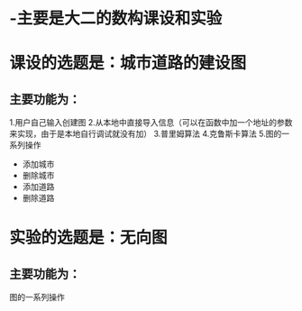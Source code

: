 # -主要是大二的数构课设和实验
# 课设的选题是：城市道路的建设图
## 主要功能为：
 1.用户自己输入创建图
 2.从本地中直接导入信息（可以在函数中加一个地址的参数来实现，由于是本地自行调试就没有加）
 3.普里姆算法
 4.克鲁斯卡算法
 5.图的一系列操作
 - 添加城市
 - 删除城市
 - 添加道路
 - 删除道路

# 实验的选题是：无向图
## 主要功能为：
  图的一系列操作
